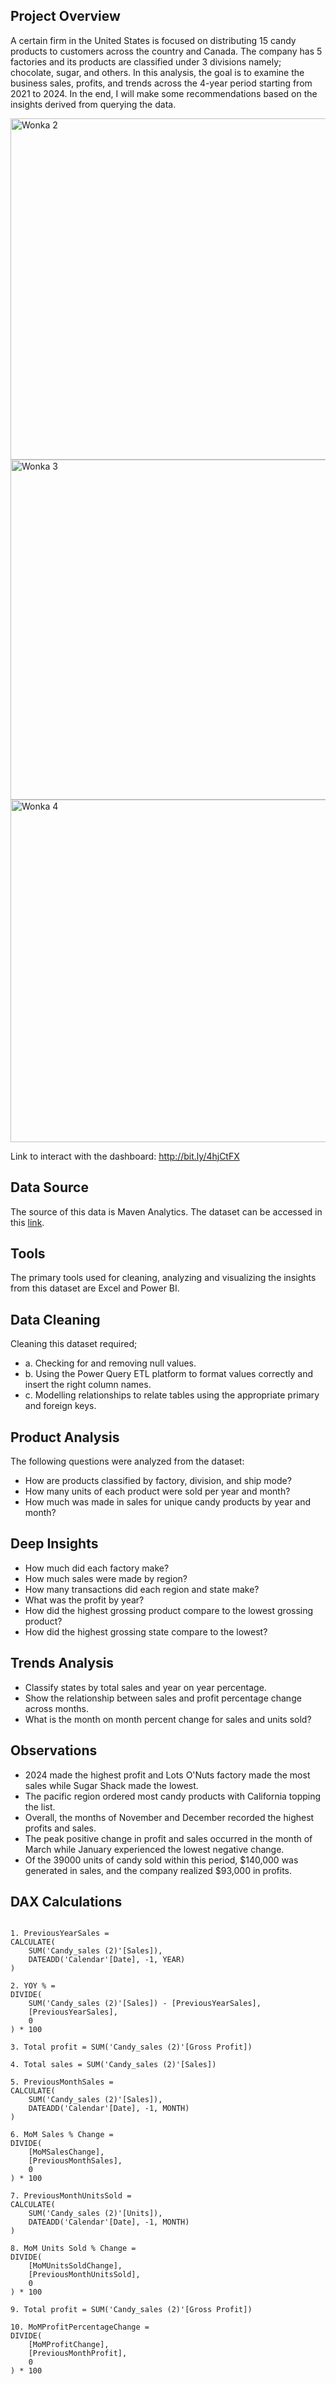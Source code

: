 ## Project Overview
A certain firm in the United States is focused on distributing 15 candy products to customers across the country and Canada. The company has 5 factories and its products are classified under 3 divisions namely; chocolate, sugar, and others. In this analysis, the goal is to examine the business sales, profits, and trends across the 4-year period starting from 2021 to 2024. In the end, I will make some recommendations based on the insights derived from querying the data.

<img width="546" alt="Wonka 2" src="https://github.com/user-attachments/assets/a77891be-3e01-4f71-afe4-30be6a38039f" />
<img width="544" alt="Wonka 3" src="https://github.com/user-attachments/assets/e13e6cff-a0fd-4a9e-bc47-faa15a7d18e4" />
<img width="548" alt="Wonka 4" src="https://github.com/user-attachments/assets/d627bdbe-468d-4789-beee-ba47d70c2318" />

Link to interact with the dashboard: http://bit.ly/4hjCtFX

## Data Source
The source of this data is Maven Analytics. The dataset can be accessed in this [link](https://mavenanalytics.io/data-playground?order=date_added%2Cdesc&search=us%20candy).

## Tools
The primary tools used for cleaning, analyzing and visualizing the insights from this dataset are Excel and Power BI.

## Data Cleaning
Cleaning this dataset required;
 + a. Checking for and removing null values.
 + b. Using the Power Query ETL platform to format values correctly and insert the right column names.
 + c. Modelling relationships to relate tables using the appropriate primary and foreign keys.

## Product Analysis
The following questions were analyzed from the dataset:
+ How are products classified by factory, division, and ship mode?
+ How many units of each product were sold per year and month?
+ How much was made in sales for unique candy products by year and month?

## Deep Insights
+ How much did each factory make?
+ How much sales were made by region?
+ How many transactions did each region and state make?
+ What was the profit by year?
+ How did the highest grossing product compare to the lowest grossing product?
+ How did the highest grossing state compare to the lowest?

## Trends Analysis
+ Classify states by total sales and year on year percentage.
+ Show the relationship between sales and profit percentage change across months.
+ What is the month on month percent change for sales and units sold?
  
## Observations
+ 2024 made the highest profit and Lots O'Nuts factory made the most sales while Sugar Shack made the lowest.
+ The pacific region ordered most candy products with California topping the list.
+ Overall, the months of November and December recorded the highest profits and sales.
+ The peak positive change in profit and sales occurred in the month of March while January experienced the lowest negative change.
+ Of the 39000 units of candy sold within this period, $140,000 was generated in sales, and the company realized $93,000 in profits.

## DAX Calculations
```dax

1. PreviousYearSales = 
CALCULATE(
    SUM('Candy_sales (2)'[Sales]),
    DATEADD('Calendar'[Date], -1, YEAR)
)

2. YOY % = 
DIVIDE(
    SUM('Candy_sales (2)'[Sales]) - [PreviousYearSales],
    [PreviousYearSales],
    0
) * 100

3. Total profit = SUM('Candy_sales (2)'[Gross Profit])

4. Total sales = SUM('Candy_sales (2)'[Sales])

5. PreviousMonthSales = 
CALCULATE(
    SUM('Candy_sales (2)'[Sales]),
    DATEADD('Calendar'[Date], -1, MONTH)
)

6. MoM Sales % Change = 
DIVIDE(
    [MoMSalesChange], 
    [PreviousMonthSales], 
    0
) * 100

7. PreviousMonthUnitsSold = 
CALCULATE(
    SUM('Candy_sales (2)'[Units]),
    DATEADD('Calendar'[Date], -1, MONTH)
)

8. MoM Units Sold % Change = 
DIVIDE(
    [MoMUnitsSoldChange], 
    [PreviousMonthUnitsSold], 
    0
) * 100

9. Total profit = SUM('Candy_sales (2)'[Gross Profit])

10. MoMProfitPercentageChange = 
DIVIDE(
    [MoMProfitChange], 
    [PreviousMonthProfit], 
    0
) * 100
